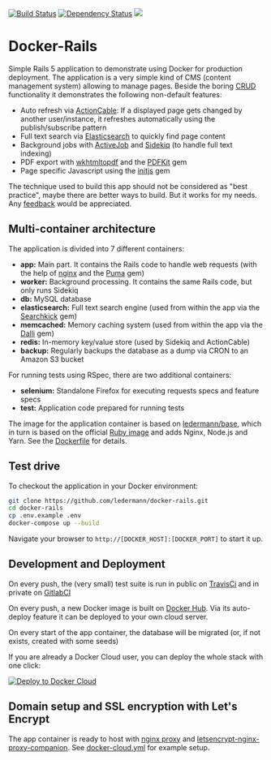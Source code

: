 [![Build Status](https://travis-ci.org/ledermann/docker-rails.svg?branch=master)](https://travis-ci.org/ledermann/docker-rails)
[![Dependency Status](https://gemnasium.com/badges/github.com/ledermann/docker-rails.svg)](https://gemnasium.com/github.com/ledermann/docker-rails)
[![](https://images.microbadger.com/badges/image/ledermann/docker-rails.svg)](https://microbadger.com/images/ledermann/docker-rails)

# Docker-Rails

Simple Rails 5 application to demonstrate using Docker for production deployment. The application is a very simple kind of CMS (content management system) allowing to manage pages. Beside the boring [CRUD](https://en.wikipedia.org/wiki/Create,_read,_update_and_delete) functionality it demonstrates the following non-default features:

- Auto refresh via [ActionCable](https://github.com/rails/rails/tree/master/actioncable): If a displayed page gets changed by another user/instance, it refreshes automatically using the publish/subscribe pattern
- Full text search via [Elasticsearch](https://www.elastic.co/products/elasticsearch) to quickly find page content
- Background jobs with [ActiveJob](https://github.com/rails/rails/tree/master/activejob) and [Sidekiq](http://sidekiq.org/) (to handle full text indexing)
- PDF export with [wkhtmltopdf](http://wkhtmltopdf.org/) and the [PDFKit](https://github.com/pdfkit/pdfkit) gem
- Page specific Javascript using the [initjs](https://github.com/josemarluedke/initjs) gem

The technique used to build this app should not be considered as "best practice", maybe there are better ways to build. But it works for my needs. Any [feedback](https://github.com/ledermann/docker-rails/issues/new) would be appreciated.


## Multi-container architecture

The application is divided into 7 different containers:

- **app:** Main part. It contains the Rails code to handle web requests (with the help of [nginx](http://nginx.org) and the [Puma](https://github.com/puma/puma) gem)
- **worker:** Background processing. It contains the same Rails code, but only runs Sidekiq
- **db:** MySQL database
- **elasticsearch:** Full text search engine (used from within the app via the [Searchkick](https://github.com/ankane/searchkick) gem)
- **memcached:** Memory caching system (used from within the app via the [Dalli](https://github.com/petergoldstein/dalli) gem)
- **redis:** In-memory key/value store (used by Sidekiq and ActionCable)
- **backup:** Regularly backups the database as a dump via CRON to an Amazon S3 bucket

For running tests using RSpec, there are two additional containers:

- **selenium:** Standalone Firefox for executing requests specs and feature specs
- **test:** Application code prepared for running tests

The image for the application container is based on [ledermann/base](https://hub.docker.com/r/ledermann/base/), which in turn is based on the official [Ruby image](https://hub.docker.com/_/ruby/) and adds Nginx, Node.js and Yarn. See the [Dockerfile](/Dockerfile) for details.


## Test drive

To checkout the application in your Docker environment:

```bash
git clone https://github.com/ledermann/docker-rails.git
cd docker-rails
cp .env.example .env
docker-compose up --build
```

Navigate your browser to `http://[DOCKER_HOST]:[DOCKER_PORT]` to start it up.


## Development and Deployment

On every push, the (very small) test suite is run in public on [TravisCi](https://travis-ci.org/ledermann/docker-rails/builds) and in private on [GitlabCI](https://about.gitlab.com/gitlab-ci/)

On every push, a new Docker image is built on [Docker Hub](https://hub.docker.com/r/ledermann/docker-rails/). Via its auto-deploy feature it can be deployed to your own cloud server.

On every start of the app container, the database will be migrated (or, if not exists, created with some seeds)

If you are already a Docker Cloud user, you can deploy the whole stack with one click:

[![Deploy to Docker Cloud](https://files.cloud.docker.com/images/deploy-to-dockercloud.svg)](https://cloud.docker.com/stack/deploy/?repo=https://github.com/ledermann/docker-rails)


## Domain setup and SSL encryption with Let's Encrypt

The app container is ready to host with [nginx proxy](https://github.com/jwilder/nginx-proxy) and [letsencrypt-nginx-proxy-companion](https://github.com/JrCs/docker-letsencrypt-nginx-proxy-companion). See [docker-cloud.yml](/docker-cloud.yml) for example setup.
